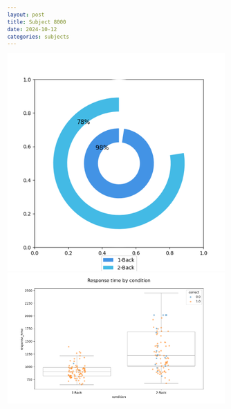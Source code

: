 ```yaml
---
layout: post
title: Subject 8000
date: 2024-10-12
categories: subjects
---
```


![](data/8000/run-11/8000_accuracy_by_condition.png)
![](data/8000/run-11/8000_response_time_by_condition.png)
